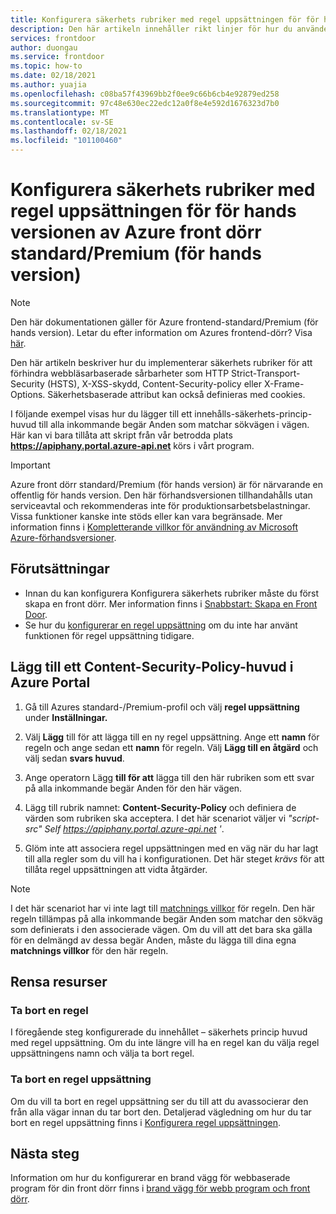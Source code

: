 ```yaml
---
title: Konfigurera säkerhets rubriker med regel uppsättningen för för hands versionen av Azure front dörr standard/Premium (för hands version)
description: Den här artikeln innehåller rikt linjer för hur du använder regel uppsättning för att konfigurera säkerhets rubriker.
services: frontdoor
author: duongau
ms.service: frontdoor
ms.topic: how-to
ms.date: 02/18/2021
ms.author: yuajia
ms.openlocfilehash: c08ba57f43969bb2f0ee9c66b6cb4e92879ed258
ms.sourcegitcommit: 97c48e630ec22edc12a0f8e4e592d1676323d7b0
ms.translationtype: MT
ms.contentlocale: sv-SE
ms.lasthandoff: 02/18/2021
ms.locfileid: "101100460"
---
```

# <a name="configure-security-headers-with-azure-front-door-standardpremium-preview-rule-set"></a>Konfigurera säkerhets rubriker med regel uppsättningen för för hands versionen av Azure front dörr standard/Premium (för hands version)

> [!Note]
> Den här dokumentationen gäller för Azure frontend-standard/Premium (för hands version). Letar du efter information om Azures frontend-dörr? Visa [här](../front-door-overview.md).

Den här artikeln beskriver hur du implementerar säkerhets rubriker för att förhindra webbläsarbaserade sårbarheter som HTTP Strict-Transport-Security (HSTS), X-XSS-skydd, Content-Security-policy eller X-Frame-Options. Säkerhetsbaserade attribut kan också definieras med cookies.

I följande exempel visas hur du lägger till ett innehålls-säkerhets-princip-huvud till alla inkommande begär Anden som matchar sökvägen i vägen. Här kan vi bara tillåta att skript från vår betrodda plats **https://apiphany.portal.azure-api.net** körs i vårt program.

> [!IMPORTANT]
> Azure front dörr standard/Premium (för hands version) är för närvarande en offentlig för hands version.
> Den här förhandsversionen tillhandahålls utan serviceavtal och rekommenderas inte för produktionsarbetsbelastningar. Vissa funktioner kanske inte stöds eller kan vara begränsade.
> Mer information finns i [Kompletterande villkor för användning av Microsoft Azure-förhandsversioner](https://azure.microsoft.com/support/legal/preview-supplemental-terms/).

## <a name="prerequisites"></a>Förutsättningar

* Innan du kan konfigurera Konfigurera säkerhets rubriker måste du först skapa en front dörr. Mer information finns i [Snabbstart: Skapa en Front Door](create-front-door-portal.md).
* Se hur du [konfigurerar en regel uppsättning](how-to-configure-rule-set.md) om du inte har använt funktionen för regel uppsättning tidigare.

## <a name="add-a-content-security-policy-header-in-azure-portal"></a>Lägg till ett Content-Security-Policy-huvud i Azure Portal

1. Gå till Azures standard-/Premium-profil och välj **regel uppsättning** under **Inställningar.**

1. Välj **Lägg** till för att lägga till en ny regel uppsättning. Ange ett **namn** för regeln och ange sedan ett **namn** för regeln. Välj **Lägg till en åtgärd** och välj sedan **svars huvud**.

1. Ange operatorn Lägg **till för att** lägga till den här rubriken som ett svar på alla inkommande begär Anden för den här vägen.

1. Lägg till rubrik namnet: **Content-Security-Policy** och definiera de värden som rubriken ska acceptera. I det här scenariot väljer vi *"script-src" Self https://apiphany.portal.azure-api.net '*.

1. Glöm inte att associera regel uppsättningen med en väg när du har lagt till alla regler som du vill ha i konfigurationen. Det här steget *krävs* för att tillåta regel uppsättningen att vidta åtgärder. 

> [!NOTE]
> I det här scenariot har vi inte lagt till [matchnings villkor](concept-rule-set-match-conditions.md) för regeln. Den här regeln tillämpas på alla inkommande begär Anden som matchar den sökväg som definierats i den associerade vägen. Om du vill att det bara ska gälla för en delmängd av dessa begär Anden, måste du lägga till dina egna **matchnings villkor** för den här regeln.

## <a name="clean-up-resources"></a>Rensa resurser

### <a name="deleting-a-rule"></a>Ta bort en regel

I föregående steg konfigurerade du innehållet – säkerhets princip huvud med regel uppsättning. Om du inte längre vill ha en regel kan du välja regel uppsättningens namn och välja ta bort regel. 

### <a name="deleting-a-rule-set"></a>Ta bort en regel uppsättning

Om du vill ta bort en regel uppsättning ser du till att du avassocierar den från alla vägar innan du tar bort den. Detaljerad vägledning om hur du tar bort en regel uppsättning finns i [Konfigurera regel uppsättningen](how-to-configure-rule-set.md).

## <a name="next-steps"></a>Nästa steg

Information om hur du konfigurerar en brand vägg för webbaserade program för din front dörr finns i [brand vägg för webb program och front dörr](../../web-application-firewall/afds/afds-overview.md).

